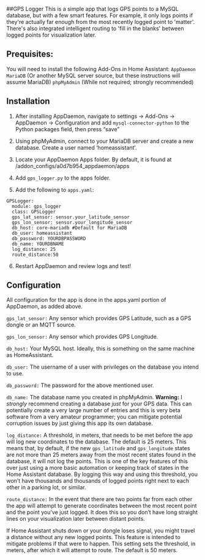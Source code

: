 ##GPS Logger
This is a simple app that logs GPS points to a MySQL database, but with a few smart features. For example, it only logs points if they're actually far enough from the most recently logged point to 'matter'. There's also integrated intelligent routing to 'fill in the blanks' between logged points for visualization later.

## Prequisites:

You will need to install the following Add-Ons in Home Assistant:
`AppDaemon`
`MariaDB` (Or another MySQL server source, but these instructions will assume MariaDB)
`phpMyAdmin` (While not required; strongly recommended)

## Installation

1. After installing AppDaemon, navigate to settings -> Add-Ons -> AppDaemon -> Configuration and add `mysql-connector-python` to the Python packages field, then press “save”

2. Using phpMyAdmin, connect to your MariaDB server and create a new database. Create a user named ‘homeassistant’.

3. Locate your AppDaemon Apps folder. By default, it is found at /addon_configs/a0d7b954_appdaemon/apps

4. Add `gps_logger.py` to the apps folder.

5. Add the following to `apps.yaml`:

```
GPSLogger:
  module: gps_logger
  class: GPSLogger
  gps_lat_sensor: sensor.your_latitude_sensor
  gps_lon_sensor: sensor.your_longitude_sensor
  db_host: core-mariadb #Default for MariaDB
  db_user: homeassistant
  db_password: YOURDBPASSWORD
  db_name: YOURDBNAME
  log_distance: 25
  route_distance:50

```

6. Restart AppDaemon and review logs and test!

## Configuration

All configuration for the app is done in the apps.yaml portion of AppDaemon, as added above.

`gps_lat_sensor:` Any sensor which provides GPS Latitude, such as a GPS dongle or an MQTT source.

`gps_lon_sensor:` Any sensor which provides GPS Longitude.

`db_host:` Your MySQL host. Ideally, this is something on the same machine as HomeAssistant.

`db_user:` The username of a user with privileges on the database you intend to use.

`db_password:` The password for the above mentioned user.

`db_name:` The database name you created in phpMyAdmin. **Warning:** I _strongly_ recommend creating a database _just_ for your GPS data. This can potentially create a very large number of entries and this is very beta software from a very amateur programmer; you can mitigate potential corruption issues by just giving this app its own database.

`log_distance:` A threshold, in meters, that needs to be met before the app will log new coordinates to the database. The default is 25 meters. This means that, by default, if the new `gps_latitude` and `gps_longitude` states are not more than 25 meters away from the most recent states found in the database, it will not log the points. This is one of the key features of this over just using a more basic automation or keeping track of states in the Home Assistant database. By logging this way and using this threshold, you won’t have thousands and thousands of logged points right next to each other in a parking lot, or similar.

`route_distance:` In the event that there are two points far from each other the app will attempt to generate coordinates between the most recent point and the point you’ve just logged. It does this so you don’t have long straight lines on your visualization later between distant points.

If Home Assistant shuts down or your dongle loses signal, you might travel a distance without any new logged points. This feature is intended to mitigate problems if that were to happen. This setting sets the threshold, in meters, after which it will attempt to route. The default is 50 meters.






